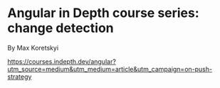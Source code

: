 # Angular in Depth course series: change detection

By Max Koretskyi

https://courses.indepth.dev/angular?utm_source=medium&utm_medium=article&utm_campaign=on-push-strategy
